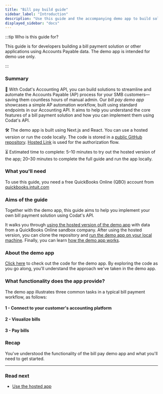 ```yaml
---
title: "Bill pay build guide"
sidebar_label: "Introduction"
description: "Use this guide and the accompanying demo app to build solutions that streamline your customers' Accounts Payable processes"
displayed_sidebar: "docs"
---
```


:::tip Who is this guide for?

This guide is for developers building a bill payment solution or other applications using Accounts Payable data. The demo app is intended for demo use only.

:::

### Summary

🎯 With Codat's Accounting API, you can build solutions to streamline and automate the Accounts Payable (AP) process for your SMB customers&mdash;saving them countless hours of manual admin. Our *bill pay demo app* showcases a simple AP automation workflow, built using standard endpoints in our Accounting API. It aims to help you understand the core features of a bill payment solution and how you can implement them using Codat's API.

🛠️ The demo app is built using Next.js and React. You can use a hosted version or run the code locally. The code is stored in a [public GitHub repository](https://github.com/codatio/demo-bill-pay). [Hosted Link](/auth-flow/authorize-hosted-link) is used for the authorization flow.

⏳ Estimated time to complete: 5&ndash;10 minutes to try out the hosted version of the app; 20&ndash;30 minutes to complete the full guide and run the app locally.

### What you'll need

<p>To use this guide, you need a free QuickBooks Online (QBO) account from <a href="https://quickbooks.intuit.com/" target="_blank">quickbooks.intuit.com</a></p>

### Aims of the guide

Together with the demo app, this guide aims to help you implement your own bill payment solution using Codat's API.

It walks you through [using the hosted version of the demo app](/accounting-api/guides/bill-pay/use-bill-pay-demo-app) with data from a QuickBooks Online sandbox company. After using the hosted version, you can clone the repository and [run the demo app on your local machine](/accounting-api/guides/bill-pay/run-demo-app-locally). Finally, you can learn [how the demo app works](/accounting-api/guides/bill-pay/how-the-demo-app-works).

### About the demo app

<p><a href="https://github.com/codatio/demo-bill-pay" target="_blank">Click here</a> to check out the code for the demo app. By exploring the code as you go along, you'll understand the approach we've taken in the demo app.</p>

### What functionality does the app provide?

The demo app illustrates three common tasks in a typical bill payment workflow, as follows:

#### 1 - Connect to your customer's accounting platform

#### 2 - Visualize bills

#### 3 - Pay bills

### Recap

You've understood the functionality of the bill pay demo app and what you'll need to get started.

<hr />

### Read next

- [Use the hosted app](/accounting-api/guides/bill-pay/use-bill-pay-demo-app)
